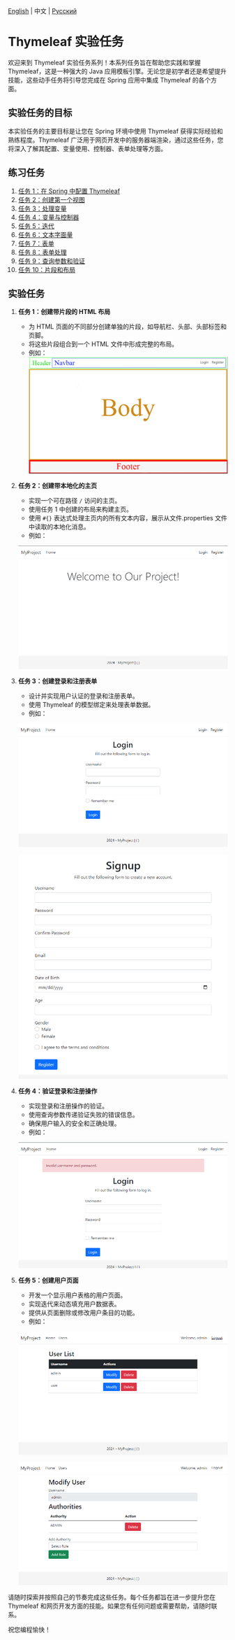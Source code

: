[English](../../en/thymeleaf/lab-work.md) | 中文 | [Русский](../../ru/thymeleaf/lab-work.md)

# Thymeleaf 实验任务

欢迎来到 Thymeleaf 实验任务系列！本系列任务旨在帮助您实践和掌握 Thymeleaf，这是一种强大的 Java 应用模板引擎。无论您是初学者还是希望提升技能，这些动手任务将引导您完成在 Spring 应用中集成 Thymeleaf 的各个方面。

## 实验任务的目标

本实验任务的主要目标是让您在 Spring 环境中使用 Thymeleaf 获得实际经验和熟练程度。Thymeleaf 广泛用于网页开发中的服务器端渲染，通过这些任务，您将深入了解其配置、变量使用、控制器、表单处理等方面。

## 练习任务 <a name="practice-tasks"></a>

1. [任务 1：在 Spring 中配置 Thymeleaf](practice/configure-thymeleaf.md)
2. [任务 2：创建第一个视图](practice/create-first-view.md)
3. [任务 3：处理变量](practice/working-with-variables.md)
4. [任务 4：变量与控制器](practice/variables-and-controller.md)
5. [任务 5：迭代](practice/iteration.md)
6. [任务 6：文本字面量](practice/literals.md)
7. [任务 7：表单](practice/forms.md)
8. [任务 8：表单处理](practice/form-handling.md)
9. [任务 9：查询参数和验证](practice/validation.md)
10. [任务 10：片段和布局](practice/fragments-and-layouts.md)


## 实验任务 <a name="lab-work-tasks"></a>

1. **任务 1：创建带片段的 HTML 布局**

   - 为 HTML 页面的不同部分创建单独的片段，如导航栏、头部、头部标签和页脚。
   - 将这些片段组合到一个 HTML 文件中形成完整的布局。
   - 例如：
     ![layout.png](../../srcs/thymeleaf/layout.png)

2. **任务 2：创建带本地化的主页**

   - 实现一个可在路径 `/` 访问的主页。
   - 使用任务 1 中创建的布局来构建主页。
   - 使用 `#{}` 表达式处理主页内的所有文本内容，展示从文件.properties 文件中读取的本地化消息。
   - 例如：

   ![home-page.png](../../srcs/thymeleaf/home-page.png)

3. **任务 3：创建登录和注册表单**

   - 设计并实现用户认证的登录和注册表单。
   - 使用 Thymeleaf 的模型绑定来处理表单数据。
   - 例如：

   ![login-page.png](../../srcs/thymeleaf/login-page.png)

   ![signup.png](../../srcs/thymeleaf/signup.png)

4. **任务 4：验证登录和注册操作**

   - 实现登录和注册操作的验证。
   - 使用查询参数传递验证失败的错误信息。
   - 确保用户输入的安全和正确处理。
   - 例如：

   ![login-validation.png](../../srcs/thymeleaf/login-validation.png)

5. **任务 5：创建用户页面**

   - 开发一个显示用户表格的用户页面。
   - 实现迭代来动态填充用户数据表。
   - 提供从页面删除或修改用户条目的功能。
   - 例如：

   ![users-page.png](../../srcs/thymeleaf/users-page.png)

   ![modify-user-page.png](../../srcs/thymeleaf/modify-user-page.png)

请随时探索并按照自己的节奏完成这些任务。每个任务都旨在进一步提升您在 Thymeleaf 和网页开发方面的技能。如果您有任何问题或需要帮助，请随时联系。

祝您编程愉快！